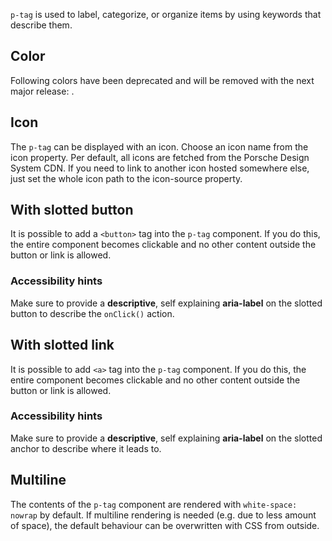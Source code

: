 <ComponentHeading name="Tag"></ComponentHeading>

`p-tag` is used to label, categorize, or organize items by using keywords that describe them.

<TableOfContents></TableOfContents>

## Color

<Notification heading="Deprecation hint" heading-tag="h3" state="warning">
  Following colors have been deprecated and will be removed with the next major release: <span v-html="colorsDeprecated"></span>.
</Notification>

<Playground :markup="colorMarkup" :config="{ ...config, backgroundColor }">
  <PlaygroundSelect v-model="backgroundColor" :values="backgroundColors" name="backgroundColor"></PlaygroundSelect>
</Playground>

## Icon

The `p-tag` can be displayed with an icon. Choose an icon name from the icon property. Per default, all icons are
fetched from the Porsche Design System CDN. If you need to link to another icon hosted somewhere else, just set the
whole icon path to the icon-source property.

<Playground :markup="icon" :config="config"></Playground>

## With slotted button

It is possible to add a `<button>` tag into the `p-tag` component. If you do this, the entire component becomes
clickable and no other content outside the button or link is allowed.

<Playground :markup="buttonMarkup" :config="{ ...config, backgroundColor }">
  <PlaygroundSelect v-model="backgroundColor" :values="backgroundColors" name="backgroundColor"></PlaygroundSelect>
</Playground>

### <A11yIcon></A11yIcon> Accessibility hints

Make sure to provide a **descriptive**, self explaining **aria-label** on the slotted button to describe the `onClick()`
action.

<Playground :markup="buttonAccessibility" :config="config"></Playground>

## With slotted link

It is possible to add `<a>` tag into the `p-tag` component. If you do this, the entire component becomes clickable and
no other content outside the button or link is allowed.

<Playground :markup="linkMarkup" :config="{ ...config, backgroundColor }">
  <PlaygroundSelect v-model="backgroundColor" :values="backgroundColors" name="backgroundColor"></PlaygroundSelect>
</Playground>

### <A11yIcon></A11yIcon> Accessibility hints

Make sure to provide a **descriptive**, self explaining **aria-label** on the slotted anchor to describe where it leads
to.

<Playground :markup="linkAccessibility" :config="config"></Playground>

## Multiline

The contents of the `p-tag` component are rendered with `white-space: nowrap` by default. If multiline rendering is
needed (e.g. due to less amount of space), the default behaviour can be overwritten with CSS from outside.

<Playground :markup="textWrap" :config="config"></Playground>

<script lang="ts">
import Vue from 'vue';
import Component from 'vue-class-component'; 
import { TAG_COLORS, TAG_COLORS_DEPRECATED } from './tag-utils';
import { GRADIENT_COLORS } from '../scroller/scroller-utils'; 

@Component
export default class Code extends Vue {
  config = { themeable: true, spacing: 'inline' };
  
  backgroundColor = 'background-base';
  backgroundColors = GRADIENT_COLORS; 

  get colorMarkup(){
    return TAG_COLORS.map((color) => `<p-tag color="${color}">Color ${color}${TAG_COLORS_DEPRECATED.includes(color) ? ' (deprecated)' : ''}</p-tag>`).join('\n');
  };

  icon = `<p-tag icon="car">Some label</p-tag> 
<p-tag icon-source="${require('../../assets/icon-custom-kaixin.svg')}">Some label</p-tag>`;

  colorsDeprecated = TAG_COLORS_DEPRECATED.map(item => `<code>${item}</code>`).join(', ');
  get buttonMarkup(){
    return TAG_COLORS.map((color, idx) => `<p-tag${idx === 0 ? ' icon="car"' : ''} color="${color}">
  <button type="button">Color ${color}${TAG_COLORS_DEPRECATED.includes(color) ? ' (deprecated)' : ''}</button>
</p-tag>`).join('\n');
  };

  get linkMarkup(){
    return TAG_COLORS.map((color, idx) => `<p-tag${idx === 0 ? ' icon="car"' : ''} color="${color}">
  <a href="https://porsche.com">Color ${color}${TAG_COLORS_DEPRECATED.includes(color) ? ' (deprecated)' : ''}</a>
</p-tag>`).join('\n');
  };

  buttonAccessibility = `<p-tag icon="car">
  <button type="button" aria-label="More information about used cars">Used cars</button>
</p-tag>`;

  linkAccessibility = `<p-tag icon="car">
  <a href="https://porsche.com" aria-label="More information about used cars">Used cars</a>
</p-tag>`;

  textWrap = `<div style="width: 100px"><p-tag color="notification-success-soft" style="white-space: normal">Some label with longer text wrapped in a narrow container</p-tag></div>`;
}
</script>

